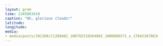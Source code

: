```yaml
---
layout: gram
time: 1345863418
caption: "Oh, glorious clouds!"
latitude: 
longitude: 
media:
- media/posts/201208/11208482_100702510264802_1000088571_n_17842287862000351.jpg
---
```

